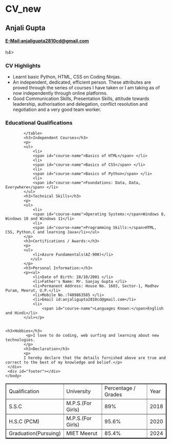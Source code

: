 # CV_new
<html>
 <head>
 
<title>Anjali Gupta</title> 
</head>
<body>
<div id="header">
<p id="name"><h2>Anjali Gupta</h2></p>
<h4><a href="mailto:anjaligupta2810cd@gmail.com"><p id="email">E-Mail:anjaligupta2810cd@gmail.com</p></a></h4>h4>
     </div>
     <div class="left">
     </div>
     <div class="right">
            <h3>CV Highlights</h3>
            <p>
            <ul>
                <li>Learnt basic Python, HTML, CSS on Coding Ninjas.</li>
                <li>An independent, dedicated, efficient person. These attributes are proved through the series of courses I have taken or I am taking as of now independently through online platforms.</li>
                <li>Good Communication Skills, Presentation Skills, attitude towards leadership, authorisation and delegation, conflict resolution and negotiation and a very good team worker.</li></ul>
            </p>
            <h3>Educational Qualifications</h3>
            <table border=2>
                <tr id="heading">
                    <td>Qualification</td>
                    <td>University</td>
                    <td>Percentage / Grades</td>
                    <td>Year</td>
                </tr>
                <tr>
                    <td>S.S.C</td>
                    <td>M.P.S.(For Girls)</td>
                    <td>89%</td>
                    <td>2018</td>
                </tr>
                <tr>
                    <td>H.S.C (PCM)</td>
                    <td>M.P.S.(For Girls)</td>
                    <td>95.6%</td>
                    <td>2020</td>
                </tr>
                <tr>
                    <td>Graduation(Pursuing)</td>
                    <td>MIET Meerut</td>
                    <td>85.4%</td>
                    <td>2024</td>
                </tr>
                
            </table>
            <h3>Independent Courses</h3>
            <p>
            <ul>
                <li>
                <span id="course-name">Basics of HTML</span> </li>
                <li>
                <span id="course-name">Basics of CSS</span> </li>
                <li>
                <span id="course-name">Basics of Python</span> </li>
                <li>
                <span id="course-name">Foundations: Data, Data, Everywhere</span> </li>
            </ul>
            <h3>Technical Skills</h3>
            <p>
            <ul>
                <li>
                <span id="course-name">Operating Systems:</span>Windows 8, Windows 10 and Windows 11</li>
                <li>
                <span id="course-name">Programming Skills:</span>HTML, CSS, Python,C and learning Java</li></ul>
            </p>
            <h3>Certifications / Awards:</h3>
            <p>
            <ul>
                <li>Azure Fundamentals(AZ-900)</li>
               </ul>
            </p>
            <h3>Personal Information:</h3>
            <p><ul>
                <li>Date of Birth: 28/10/2001 </li>    
                <li>Father's Name: Mr. Sanjay Gupta </li>     
                <li>Permanent Address: House No. 1603, Sector-1, Madhav Puram, Meerut, U.P.</li>
                <li>Mobile No.:7409863585 </li>
                <li>Email id:anjaligupta2810cd@gmail.com</li>
                <li>
                    <span id="course-name">Languages Known:</span>English and Hindi</li>
            </ul></p>
                
                
    <h3>Hobbies</h3>
             <p>I love to do coding, web surfing and learning about new technologies.
            </p>
            <h3>Declaration</h3>
            <p>
            I hereby declare that the details furnished above are true and correct to the best of my knowledge and belief.</p>
     </div>
     <div id="footer"></div>
    </body>
</html>

